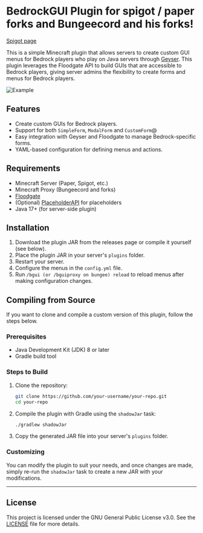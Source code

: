 # BedrockGUI Plugin for spigot / paper forks and Bungeecord and his forks!

[Spigot page](https://www.spigotmc.org/resources/bedrockgui.119592/)

This is a simple Minecraft plugin that allows servers to create custom GUI menus for Bedrock players who play on Java servers through [Geyser](https://geysermc.org/). This plugin leverages the Floodgate API to build GUIs that are accessible to Bedrock players, giving server admins the flexibility to create forms and menus for Bedrock players.

![Example](https://i.imgur.com/zdH3D5E.png)

## Features
- Create custom GUIs for Bedrock players.
- Support for both `SimpleForm`, `ModalForm` and `CustomForm`@
- Easy integration with Geyser and Floodgate to manage Bedrock-specific forms.
- YAML-based configuration for defining menus and actions.

## Requirements
- Minecraft Server (Paper, Spigot, etc.)
- Minecraft Proxy (Bungeecord and forks)
- [Floodgate](https://github.com/GeyserMC/Floodgate)
- (Optional) [PlaceholderAPI](https://www.spigotmc.org/resources/placeholderapi.6245/) for placeholders
- Java 17+ (for server-side plugin)

## Installation

1. Download the plugin JAR from the releases page or compile it yourself (see below).
2. Place the plugin JAR in your server's `plugins` folder.
3. Restart your server.
4. Configure the menus in the `config.yml` file.
5. Run `/bgui (or /bguiproxy on bungee) reload` to reload menus after making configuration changes.

## Compiling from Source

If you want to clone and compile a custom version of this plugin, follow the steps below.

### Prerequisites
- Java Development Kit (JDK) 8 or later
- Gradle build tool

### Steps to Build

1. Clone the repository:

    ```bash
    git clone https://github.com/your-username/your-repo.git
    cd your-repo
    ```

2. Compile the plugin with Gradle using the `shadowJar` task:

    ```bash
    ./gradlew shadowJar
    ```

3. Copy the generated JAR file into your server's `plugins` folder.

### Customizing

You can modify the plugin to suit your needs, and once changes are made, simply re-run the `shadowJar` task to create a new JAR with your modifications.

---

## License

This project is licensed under the GNU General Public License v3.0. See the [LICENSE](LICENSE) file for more details.
